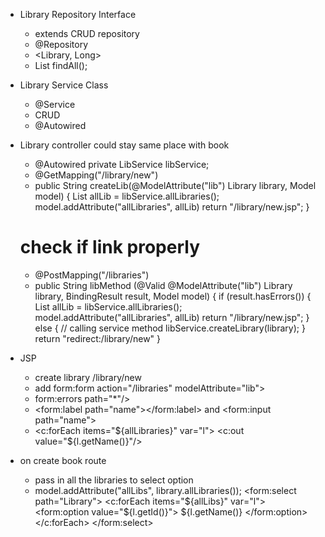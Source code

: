 - Library Repository Interface
    - extends CRUD repository
    - @Repository
    - <Library, Long>
    - List<Library> findAll();

- Library Service Class
    - @Service
    - CRUD
    - @Autowired

- Library controller could stay same place with book
    - @Autowired private LibService libService;
    - @GetMapping("/library/new")
    - public String createLib(@ModelAttribute("lib") Library library, Model model) {
        List<Library> allLib = libService.allLibraries();
        model.addAttribute("allLibraries", allLib)
        return "/library/new.jsp";
        }
    # check if link properly
    - @PostMapping("/libraries")
    - public String libMethod
        (@Valid @ModelAttribute("lib") Library library, BindingResult result, Model model) {
            if (result.hasErrors()) {
                List<Library> allLib = libService.allLibraries();
                model.addAttribute("allLibraries", allLib)
                return "/library/new.jsp";
            } else {
                // calling service method
                libService.createLibrary(library);
            }
        return "redirect:/library/new"
        }


- JSP
    - create library /library/new
    - add form:form action="/libraries" modelAttribute="lib">
    - form:errors path="*"/>
    - <form:label path="name"></form:label> and <form:input path="name">
    - <c:forEach items="${allLibraries}" var="l">
        <c:out value="${l.getName()}"/>

- on create book route
    - pass in all the libraries to select option
    - model.addAttribute("allLibs", library.allLibraries());
    <form:select path="Library">
        <c:forEach items="${allLibs}" var="l">
        <form:option value="${l.getId()}">
            ${l.getName()}
        </form:option>
        </c:forEach>
    </form:select>